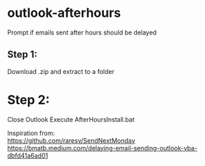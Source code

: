# outlook-afterhours
Prompt if emails sent after hours should be delayed

## Step 1:
Download .zip and extract to a folder

# Step 2:
Close Outlook
Execute AfterHoursInstall.bat

Inspiration from:\
https://github.com/raresv/SendNextMonday \
https://bmatb.medium.com/delaying-email-sending-outlook-vba-dbfd41a6ad01
